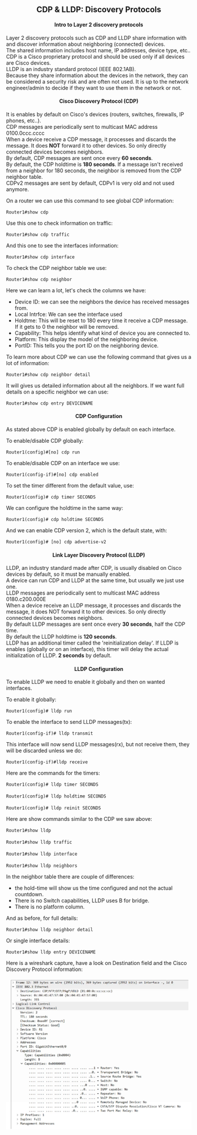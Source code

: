 <h2 align="center">CDP & LLDP: Discovery Protocols</h2>

<h4 align="center">Intro to Layer 2 discovery protocols</h4>

Layer 2 discovery protocols such as CDP and LLDP share information with and discover information about neighboring (connected) devices. \
The shared information includes host name, IP addresses, device type, etc.. \
CDP is a Cisco proprietary protocol and should be used only if all devices are Cisco devices.\
LLDP is an industry standard protocol (IEEE 802.1AB). \
Because they share information about the devices in the network, they can be considered a security risk and are often not used. It is up to the network engineer/admin to decide if they want to use them in the network or not.

<h4 align="center">Cisco Discovery Protocol (CDP)</h4>

It is enables by default on Cisco's devices (routers, switches, firewalls, IP phones, etc..). \
CDP messages are periodically sent to multicast MAC address 0100.0ccc.cccc \
When a device receive a CDP message, it processes and discards the message. It does <b>NOT</b> forward it to other devices. So only directly connected devices becomes neighbors. \
By default, CDP messages are sent once every <b>60 seconds</b>. \
By default, the CDP holdtime  is <b>180 seconds</b>. If a message isn't received from a neighbor for 180 seconds, the neighbor is removed from the CDP neighbor table. \
CDPv2 messages are sent by default, CDPv1 is very old and not used anymore.

On a router we can use this command to see global CDP information:

    Router1#show cdp

Use this one to check information on traffic:

    Router1#show cdp traffic

And this one to see the interfaces information:

    Router1#show cdp interface

To check the CDP neighbor table we use:

    Router1#show cdp neighbor

Here we can learn a lot, let's check the columns we have:
- Device ID: we can see the neighbors the device has received messages from.
- Local Intrfce: We can see the interface used
- Holdtme: This will be reset to 180 every time it receive a CDP message. If it gets to 0 the neighbor will be removed.
- Capability: This helps identify what kind of device you are connected to.
- Platform: This display the model of the neighboring device.
- PortID: This tells you the port ID on the neighboring device.

To learn more about CDP we can use the following command that gives us a lot of information:

    Router1#show cdp neighbor detail

It will gives us detailed information about all the neighbors. If we want full details on a specific neighbor we can use:

    Router1#show cdp entry DEVICENAME


<h4 align="center">CDP Configuration</h4>

As stated above CDP is enabled globally by default on each interface.

To enable/disable CDP globally:

    Router1(config)#[no] cdp run

To enable/disable CDP on an interface we use:

    Router1(config-if)#[no] cdp enabled

To set the timer different from the default value, use:

    Router1(config)# cdp timer SECONDS

We can configure the holdtime in the same way:

    Router1(config)# cdp holdtime SECONDS

And we can enable CDP version 2, which is the default state, with:

    Router1(config)# [no] cdp advertise-v2


<h4 align="center">Link Layer Discovery Protocol (LLDP)</h4>

LLDP, an industry standard made after CDP, is usually disabled on Cisco devices by default, so it must be manually enabled. \
A device can run CDP and LLDP at the same time, but usually we just use one. \
LLDP messages are periodically sent to multicast MAC address 0180.c200.000E \
When a device receive an LLDP message, it processes and discards the message, it does NOT forward it to other devices. So only directly connected devices becomes neighbors. \
By default LLDP messages are sent once every <b>30 seconds</b>, half the CDP time. \
By default the LLDP holdtime is <b>120 seconds</b>. \
LLDP has an additional timer called the 'reinitialization delay'. If LLDP is enables (globally or on an interface), this timer will delay the actual initialization of LLDP. <b>2 seconds</b> by default.


<h4 align="center">LLDP Configuration</h4>

To enable LLDP we need to enable it globally and then on wanted interfaces.

To enable it globally:

    Router1(config)# lldp run

To enable the interface to send LLDP messages(tx):

    Router1(config-if)# lldp transmit

This interface will now send LLDP messages(rx), but not receive them, they will be discarded unless we do:

    Router1(config-if)#lldp receive

Here are the commands for the timers:

    Router1(config)# lldp timer SECONDS

    Router1(config)# lldp holdtime SECONDS

    Router1(config)# lldp reinit SECONDS

Here are show commands similar to the CDP we saw above:

    Router1#show lldp

    Router1#show lldp traffic

    Router1#show lldp interface

    Router1#show lldp neighbors

In the neighbor table there are couple of differences:

- the hold-time will show us the time configured and not the actual countdown.
- There is no Switch capabilities, LLDP uses B for bridge.
- There is no platform column.

And as before, for full details:

    Router1#show lldp neighbor detail

Or single interface details:

    Router1#show lldp entry DEVICENAME


Here is a wireshark capture, have a look on Destination field and the Cisco Discovery Protocol information:

![Wireshark](https://github.com/FrenzisRed/My_CCNA_Notes/blob/main/images/wireshark_CDP.png?raw=true "CDP packet")
